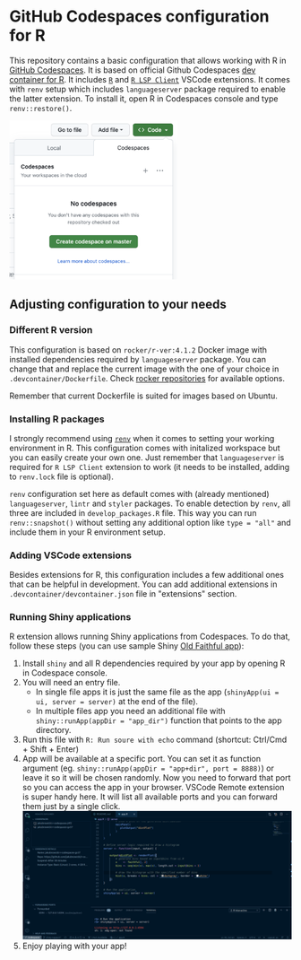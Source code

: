 # GitHub Codespaces configuration for R

This repository contains a basic configuration that allows working with R in [GitHub Codespaces](https://github.com/features/codespaces).
It is based on official Github Codespaces [dev container for R](https://github.com/microsoft/vscode-dev-containers/tree/master/containers/r).
It includes [`R`](https://marketplace.visualstudio.com/items?itemName=Ikuyadeu.r) and
[`R LSP Client`](https://marketplace.visualstudio.com/items?itemName=REditorSupport.r-lsp) VSCode extensions.
It comes with `renv` setup which includes `languageserver` package required to enable the latter extension.
To install it, open R in Codespaces console and type `renv::restore()`.

<img src="docs/img/codespaces.png" width="300">

## Adjusting configuration to your needs

### Different R version

This configuration is based on `rocker/r-ver:4.1.2` Docker image with installed dependencies required by `languageserver` package.
You can change that and replace the current image with the one of your choice in `.devcontainer/Dockerfile`.
Check [rocker repositories](https://hub.docker.com/u/rocker) for available options.

Remember that current Dockerfile is suited for images based on Ubuntu.

### Installing R packages

I strongly recommend using [`renv`](https://rstudio.github.io/renv/index.html) when it comes to setting your working environment in R.
This configuration comes with initalized workspace but you can easily create your own one. Just remember that `languageserver` is required for `R LSP Client` extension to work (it needs to be installed, adding to `renv.lock` file is optional).

`renv` configuration set here as default comes with (already mentioned) `languageserver`, `lintr` and `styler` packages. To enable detection by `renv`, all three are included in `develop_packages.R` file. This way you can run `renv::snapshot()` without setting any additional option like `type = "all"` and include them in your R environment setup.

### Adding VSCode extensions

Besides extensions for R, this configuration includes a few additional ones that can be helpful in development.
You can add additional extensions in `.devcontainer/devcontainer.json` file in "extensions" section.

### Running Shiny applications

R extension allows running Shiny applications from Codespaces. To do that,
follow these steps (you can use sample Shiny [Old Faithful app](./docs/examples/app.R)):

1. Install `shiny` and all R dependencies required by your app by opening R in Codespace console.
1. You will need an entry file.
     * In single file apps it is just the same
file as the app (`shinyApp(ui = ui, server = server)` at the end of the file).
    * In multiple files app you need an additional file with
    `shiny::runApp(appDir = "app_dir")` function that points to the app directory.
1. Run this file with `R: Run soure with echo` command (shortcut: Ctrl/Cmd + Shift + Enter)
1. App will be available at a specific port. You can set it as function argument
(eg. `shiny::runApp(appDir = "app+dir", port = 8888)`) or leave it so it
will be chosen randomly. Now you need to forward that port so you can access
the app in your browser. VSCode Remote extension is super handy here. It
will list all available ports and you can forward them just by a single click.
![](./docs/img/forward_port.png)
1. Enjoy playing with your app!
